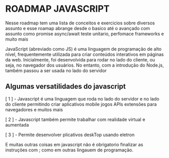 # ROADMAP JAVASCRIPT

Nesse roadmap tem uma lista de conceitos e exercicios sobre diversos assunto e esse roamap abrange desde o basico
até o avançado com assunto como promise async/await teste unitario, perfomace frameworks e muito mais 

JavaScript (abreviado como JS) é uma linguagem de programação de alto nível, frequentemente utilizada para criar 
conteúdos interativos em páginas da web. Inicialmente, foi desenvolvida para rodar no lado do cliente, ou seja, 
no navegador dos usuários. No entanto, com a introdução do Node.js, também passou a ser usada no lado do servidor

## Algumas versatilidades do javascript

[ 1 ] - Javascript é uma linguagem que roda no lado do servidor e no lado do cliente permitindo criar aplicativos 
mobile jogos APIs extensões para navegadores e muitos mais 

[ 2 ] - Javascript também permite trabalhar com realidade virtual e aumentada

[ 3 ] - Permite desenvolver plicativos deskTop usando eletron

E muitas outras coisas em javascript não é obrigatorio finalizar as instruções com ; como em outras lingauem de 
programação.
